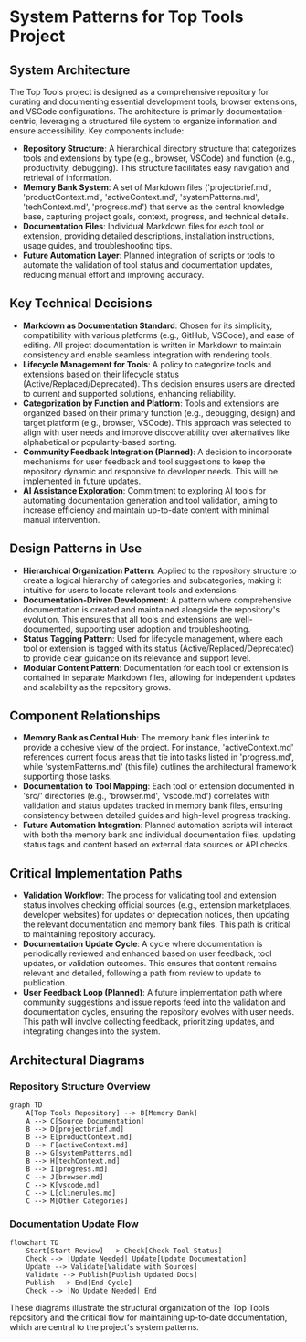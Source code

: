 # System Patterns for Top Tools Project

## System Architecture

The Top Tools project is designed as a comprehensive repository for curating and documenting essential development
tools, browser extensions, and VSCode configurations. The architecture is primarily documentation-centric, leveraging a
structured file system to organize information and ensure accessibility. Key components include:

- **Repository Structure**: A hierarchical directory structure that categorizes tools and extensions by type (e.g.,
  browser, VSCode) and function (e.g., productivity, debugging). This structure facilitates easy navigation and
  retrieval of information.
- **Memory Bank System**: A set of Markdown files ('projectbrief.md', 'productContext.md', 'activeContext.md',
  'systemPatterns.md', 'techContext.md', 'progress.md') that serve as the central knowledge base, capturing project
  goals, context, progress, and technical details.
- **Documentation Files**: Individual Markdown files for each tool or extension, providing detailed descriptions,
  installation instructions, usage guides, and troubleshooting tips.
- **Future Automation Layer**: Planned integration of scripts or tools to automate the validation of tool status and
  documentation updates, reducing manual effort and improving accuracy.

## Key Technical Decisions

- **Markdown as Documentation Standard**: Chosen for its simplicity, compatibility with various platforms (e.g., GitHub,
  VSCode), and ease of editing. All project documentation is written in Markdown to maintain consistency and enable
  seamless integration with rendering tools.
- **Lifecycle Management for Tools**: A policy to categorize tools and extensions based on their lifecycle status
  (Active/Replaced/Deprecated). This decision ensures users are directed to current and supported solutions, enhancing
  reliability.
- **Categorization by Function and Platform**: Tools and extensions are organized based on their primary function (e.g.,
  debugging, design) and target platform (e.g., browser, VSCode). This approach was selected to align with user needs
  and improve discoverability over alternatives like alphabetical or popularity-based sorting.
- **Community Feedback Integration (Planned)**: A decision to incorporate mechanisms for user feedback and tool
  suggestions to keep the repository dynamic and responsive to developer needs. This will be implemented in future
  updates.
- **AI Assistance Exploration**: Commitment to exploring AI tools for automating documentation generation and tool
  validation, aiming to increase efficiency and maintain up-to-date content with minimal manual intervention.

## Design Patterns in Use

- **Hierarchical Organization Pattern**: Applied to the repository structure to create a logical hierarchy of categories
  and subcategories, making it intuitive for users to locate relevant tools and extensions.
- **Documentation-Driven Development**: A pattern where comprehensive documentation is created and maintained alongside
  the repository's evolution. This ensures that all tools and extensions are well-documented, supporting user adoption
  and troubleshooting.
- **Status Tagging Pattern**: Used for lifecycle management, where each tool or extension is tagged with its status
  (Active/Replaced/Deprecated) to provide clear guidance on its relevance and support level.
- **Modular Content Pattern**: Documentation for each tool or extension is contained in separate Markdown files,
  allowing for independent updates and scalability as the repository grows.

## Component Relationships

- **Memory Bank as Central Hub**: The memory bank files interlink to provide a cohesive view of the project. For
  instance, 'activeContext.md' references current focus areas that tie into tasks listed in 'progress.md', while
  'systemPatterns.md' (this file) outlines the architectural framework supporting those tasks.
- **Documentation to Tool Mapping**: Each tool or extension documented in 'src/' directories (e.g., 'browser.md',
  'vscode.md') correlates with validation and status updates tracked in memory bank files, ensuring consistency between
  detailed guides and high-level progress tracking.
- **Future Automation Integration**: Planned automation scripts will interact with both the memory bank and individual
  documentation files, updating status tags and content based on external data sources or API checks.

## Critical Implementation Paths

- **Validation Workflow**: The process for validating tool and extension status involves checking official sources
  (e.g., extension marketplaces, developer websites) for updates or deprecation notices, then updating the relevant
  documentation and memory bank files. This path is critical to maintaining repository accuracy.
- **Documentation Update Cycle**: A cycle where documentation is periodically reviewed and enhanced based on user
  feedback, tool updates, or validation outcomes. This ensures that content remains relevant and detailed, following a
  path from review to update to publication.
- **User Feedback Loop (Planned)**: A future implementation path where community suggestions and issue reports feed into
  the validation and documentation cycles, ensuring the repository evolves with user needs. This path will involve
  collecting feedback, prioritizing updates, and integrating changes into the system.

## Architectural Diagrams

### Repository Structure Overview

```mermaid
graph TD
    A[Top Tools Repository] --> B[Memory Bank]
    A --> C[Source Documentation]
    B --> D[projectbrief.md]
    B --> E[productContext.md]
    B --> F[activeContext.md]
    B --> G[systemPatterns.md]
    B --> H[techContext.md]
    B --> I[progress.md]
    C --> J[browser.md]
    C --> K[vscode.md]
    C --> L[clinerules.md]
    C --> M[Other Categories]
```

### Documentation Update Flow

```mermaid
flowchart TD
    Start[Start Review] --> Check[Check Tool Status]
    Check --> |Update Needed| Update[Update Documentation]
    Update --> Validate[Validate with Sources]
    Validate --> Publish[Publish Updated Docs]
    Publish --> End[End Cycle]
    Check --> |No Update Needed| End
```

These diagrams illustrate the structural organization of the Top Tools repository and the critical flow for maintaining
up-to-date documentation, which are central to the project's system patterns.
